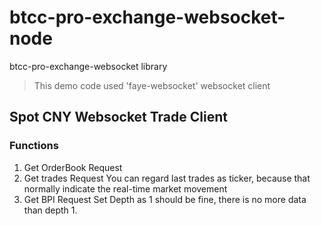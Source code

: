 # btcc-pro-exchange-websocket-node
btcc-pro-exchange-websocket library

> This demo code used 'faye-websocket' websocket client

## Spot CNY Websocket Trade Client

### Functions
1. Get OrderBook Request
2. Get trades Request
  You can regard last trades as ticker, because that normally indicate the real-time market movement
3. Get BPI Request
  Set Depth as 1 should be fine, there is no more data than depth 1.

